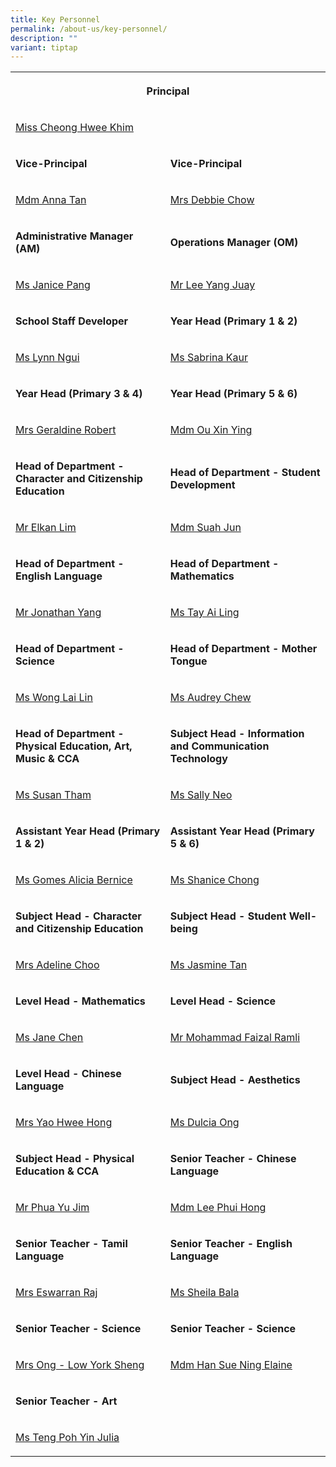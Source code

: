 ```yaml
---
title: Key Personnel
permalink: /about-us/key-personnel/
description: ""
variant: tiptap
---
```

<table style="minWidth: 50px">
<colgroup>
<col>
<col>
</colgroup>
<tbody>
<tr>
<th rowspan="1" colspan="2">
<p>Principal</p>
</th>
</tr>
<tr>
<td rowspan="1" colspan="2">
<p><a href="mailto:cheong_hwee_khim@moe.edu.sg" rel="noopener noreferrer nofollow" target="_blank">Miss Cheong Hwee Khim</a>
</p>
</td>
</tr>
<tr>
<td rowspan="1" colspan="1">
<p><strong>Vice-Principal</strong>
</p>
</td>
<td rowspan="1" colspan="1">
<p><strong>Vice-Principal</strong>
</p>
</td>
</tr>
<tr>
<td rowspan="1" colspan="1">
<p><a href="mailto:tan_mei_mei@moe.edu.sg" rel="noopener noreferrer nofollow" target="_blank">Mdm Anna Tan</a>
</p>
</td>
<td rowspan="1" colspan="1">
<p><a href="mailto:debbie_chow@moe.edu.sg" rel="noopener noreferrer nofollow" target="_blank">Mrs Debbie Chow</a>
</p>
</td>
</tr>
<tr>
<td rowspan="1" colspan="1">
<p><strong>Administrative Manager (AM)</strong>
</p>
</td>
<td rowspan="1" colspan="1">
<p><strong>Operations Manager (OM)</strong>
</p>
</td>
</tr>
<tr>
<td rowspan="1" colspan="1">
<p><a href="mailto:pang_wai_tee@moe.edu.sg" rel="noopener noreferrer nofollow" target="_blank">Ms Janice Pang</a>
</p>
</td>
<td rowspan="1" colspan="1">
<p><a href="mailto:lee_yang_juay@moe.edu.sg" rel="noopener noreferrer nofollow" target="_blank">Mr Lee Yang Juay</a>
</p>
</td>
</tr>
<tr>
<td rowspan="1" colspan="1">
<p><strong>School Staff Developer</strong>
</p>
</td>
<td rowspan="1" colspan="1">
<p><strong>Year Head (Primary 1 &amp; 2)</strong>
</p>
</td>
</tr>
<tr>
<td rowspan="1" colspan="1">
<p><a href="mailto:ngui_shiyan_lynn@moe.edu.sg" rel="noopener noreferrer nofollow" target="_blank">Ms Lynn Ngui</a>
</p>
</td>
<td rowspan="1" colspan="1">
<p><a href="mailto:sabrina_kaur_jit_singh@moe.edu.sg" rel="noopener noreferrer nofollow" target="_blank">Ms Sabrina Kaur</a>
</p>
</td>
</tr>
<tr>
<td rowspan="1" colspan="1">
<p><strong>Year Head (Primary 3 &amp; 4)</strong>
</p>
</td>
<td rowspan="1" colspan="1">
<p><strong>Year Head (Primary 5 &amp; 6)</strong>
</p>
</td>
</tr>
<tr>
<td rowspan="1" colspan="1">
<p><a href="mailto:geraldine_robert@moe.edu.sg" rel="noopener noreferrer nofollow" target="_blank">Mrs Geraldine Robert</a>
</p>
</td>
<td rowspan="1" colspan="1">
<p><a href="mailto:ou_xin_ying@moe.edu.sg" rel="noopener noreferrer nofollow" target="_blank">Mdm Ou Xin Ying</a>
</p>
</td>
</tr>
<tr>
<td rowspan="1" colspan="1">
<p><strong>Head of Department - Character and Citizenship Education</strong>
</p>
</td>
<td rowspan="1" colspan="1">
<p><strong>Head of Department - Student Development</strong>
</p>
</td>
</tr>
<tr>
<td rowspan="1" colspan="1">
<p><a href="mailto:lim_boon_ching_elkan@moe.edu.sg" rel="noopener noreferrer nofollow" target="_blank">Mr Elkan Lim</a>
</p>
</td>
<td rowspan="1" colspan="1">
<p><a href="mailto:suah_jun@moe.edu.sg" rel="noopener noreferrer nofollow" target="_blank">Mdm Suah Jun</a>
</p>
</td>
</tr>
<tr>
<td rowspan="1" colspan="1">
<p><strong>Head of Department - English Language</strong>
</p>
</td>
<td rowspan="1" colspan="1">
<p><strong>Head of Department - Mathematics</strong>
</p>
</td>
</tr>
<tr>
<td rowspan="1" colspan="1">
<p><a href="mailto:yang_qing_an_jonathan@moe.edu.sg" rel="noopener noreferrer nofollow" target="_blank">Mr Jonathan Yang</a>
</p>
</td>
<td rowspan="1" colspan="1">
<p><a href="mailto:tay_ai_ling@moe.edu.sg" rel="noopener noreferrer nofollow" target="_blank">Ms Tay Ai Ling</a>
</p>
</td>
</tr>
<tr>
<td rowspan="1" colspan="1">
<p><strong>Head of Department - Science</strong>
</p>
</td>
<td rowspan="1" colspan="1">
<p><strong>Head of Department - Mother Tongue</strong>
</p>
</td>
</tr>
<tr>
<td rowspan="1" colspan="1">
<p><a href="mailto:wong_lai_lin@moe.edu.sg" rel="noopener noreferrer nofollow" target="_blank">Ms Wong Lai Lin</a>
</p>
</td>
<td rowspan="1" colspan="1">
<p><a href="mailto:chew_sor_teng@moe.edu.sg" rel="noopener noreferrer nofollow" target="_blank">Ms Audrey Chew</a>
</p>
</td>
</tr>
<tr>
<td rowspan="1" colspan="1">
<p><strong>Head of Department - Physical Education, Art, Music &amp; CCA</strong>
</p>
</td>
<td rowspan="1" colspan="1">
<p><strong>Subject Head - Information and Communication Technology&nbsp;</strong>
</p>
</td>
</tr>
<tr>
<td rowspan="1" colspan="1">
<p><a href="mailto:susan_tham_miew_peng@moe.edu.sg" rel="noopener noreferrer nofollow" target="_blank">Ms Susan Tham</a>
</p>
</td>
<td rowspan="1" colspan="1">
<p><a href="mailto:sally_neo@moe.edu.sg" rel="noopener noreferrer nofollow" target="_blank">Ms Sally Neo</a>
</p>
</td>
</tr>
<tr>
<td rowspan="1" colspan="1">
<p><strong>Assistant Year Head (Primary 1 &amp; 2)</strong>
</p>
</td>
<td rowspan="1" colspan="1">
<p><strong>Assistant Year Head (Primary 5 &amp; 6)</strong>
</p>
</td>
</tr>
<tr>
<td rowspan="1" colspan="1">
<p><a href="mailto:alicia_bernice_gomes@moe.edu.sg" rel="noopener noreferrer nofollow" target="_blank">Ms Gomes Alicia Bernice</a>
</p>
</td>
<td rowspan="1" colspan="1">
<p><a href="mailto:chong_shing_yee@moe.edu.sg" rel="noopener noreferrer nofollow" target="_blank">Ms Shanice Chong</a>
</p>
</td>
</tr>
<tr>
<td rowspan="1" colspan="1">
<p><strong>Subject Head - Character and Citizenship Education</strong>
</p>
</td>
<td rowspan="1" colspan="1">
<p><strong>Subject Head - Student Well-being</strong>
</p>
</td>
</tr>
<tr>
<td rowspan="1" colspan="1">
<p><a href="mailto:pang_gek_luang_adeline@moe.edu.sg" rel="noopener noreferrer nofollow" target="_blank">Mrs Adeline Choo</a>
</p>
</td>
<td rowspan="1" colspan="1">
<p><a href="mailto:tan_su_hsien_jasmine@moe.edu.sg" rel="noopener noreferrer nofollow" target="_blank">Ms Jasmine Tan</a>
</p>
</td>
</tr>
<tr>
<td rowspan="1" colspan="1">
<p><strong>Level Head - Mathematics</strong>
</p>
</td>
<td rowspan="1" colspan="1">
<p><strong>Level Head - Science</strong>
</p>
</td>
</tr>
<tr>
<td rowspan="1" colspan="1">
<p><a href="mailto:chen_mun_hui_jane@moe.edu.sg" rel="noopener noreferrer nofollow" target="_blank">Ms Jane Chen</a>
</p>
</td>
<td rowspan="1" colspan="1">
<p><a href="mailto:mohammad_faizal_ramli@moe.edu.sg" rel="noopener noreferrer nofollow" target="_blank">Mr Mohammad Faizal Ramli</a>
</p>
</td>
</tr>
<tr>
<td rowspan="1" colspan="1">
<p><strong>Level Head - Chinese Language</strong>
</p>
</td>
<td rowspan="1" colspan="1">
<p><strong>Subject Head - Aesthetics</strong>
</p>
</td>
</tr>
<tr>
<td rowspan="1" colspan="1">
<p><a href="mailto:tan_hwee_hong@moe.edu.sg" rel="noopener noreferrer nofollow" target="_blank">Mrs Yao Hwee Hong</a>
</p>
</td>
<td rowspan="1" colspan="1">
<p><a href="mailto:ong_tian_nu_dulcia@moe.edu.sg" rel="noopener noreferrer nofollow" target="_blank">Ms Dulcia Ong</a>
</p>
</td>
</tr>
<tr>
<td rowspan="1" colspan="1">
<p><strong>Subject Head - Physical Education &amp; CCA</strong>
</p>
</td>
<td rowspan="1" colspan="1">
<p><strong>Senior Teacher - Chinese Language</strong>
</p>
</td>
</tr>
<tr>
<td rowspan="1" colspan="1">
<p><a href="mailto:phua_yu_jim@moe.edu.sg" rel="noopener noreferrer nofollow" target="_blank">Mr Phua Yu Jim</a>
</p>
</td>
<td rowspan="1" colspan="1">
<p><a href="mailto:lee_phui_hong@moe.edu.sg" rel="noopener noreferrer nofollow" target="_blank">Mdm Lee Phui Hong</a>
</p>
</td>
</tr>
<tr>
<td rowspan="1" colspan="1">
<p><strong>Senior Teacher - Tamil Language</strong>
</p>
</td>
<td rowspan="1" colspan="1">
<p><strong>Senior Teacher - English Language</strong>
</p>
</td>
</tr>
<tr>
<td rowspan="1" colspan="1">
<p><a href="mailto:kasthuri_bai_v_l@moe.edu.sg" rel="noopener noreferrer nofollow" target="_blank">Mrs Eswarran Raj</a>
</p>
</td>
<td rowspan="1" colspan="1">
<p><a href="mailto:sheila_bala@moe.edu.sg" rel="noopener noreferrer nofollow" target="_blank">Ms Sheila Bala</a>
</p>
</td>
</tr>
<tr>
<td rowspan="1" colspan="1">
<p><strong>Senior Teacher - Science</strong>
</p>
</td>
<td rowspan="1" colspan="1">
<p><strong>Senior Teacher - Science</strong>
</p>
</td>
</tr>
<tr>
<td rowspan="1" colspan="1">
<p><a href="mailto:low_york_sheng@moe.edu.sg" rel="noopener noreferrer nofollow" target="_blank">Mrs Ong - Low York Sheng</a>
</p>
</td>
<td rowspan="1" colspan="1">
<p><a href="mailto:han_sue_ning_elaine@moe.edu.sg" rel="noopener noreferrer nofollow" target="_blank">Mdm Han Sue Ning Elaine</a>
</p>
</td>
</tr>
<tr>
<td rowspan="1" colspan="1">
<p><strong>Senior Teacher - Art</strong>
</p>
</td>
<td rowspan="1" colspan="1">
<p></p>
</td>
</tr>
<tr>
<td rowspan="1" colspan="1">
<p><a href="mailto:teng_poh_yin_julia@moe.edu.sg" rel="noopener noreferrer nofollow" target="_blank">Ms Teng Poh Yin Julia</a>
</p>
</td>
<td rowspan="1" colspan="1">
<p></p>
</td>
</tr>
</tbody>
</table>
<p></p>
<p></p>
<p></p>